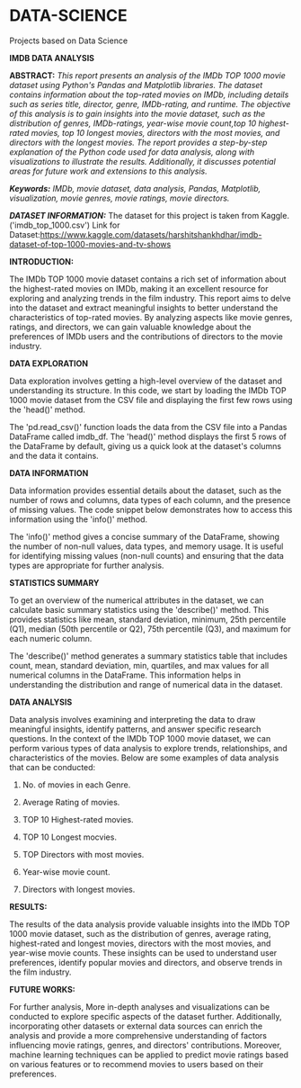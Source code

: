 # DATA-SCIENCE
Projects based on Data Science

**IMDB DATA ANALYSIS**

**ABSTRACT:**
*This report presents an analysis of the IMDb TOP 1000 movie dataset using Python's Pandas and Matplotlib libraries. The dataset contains information about the top-rated movies on IMDb, including details such as series title, director, genre, IMDb-rating, and runtime. The objective of this analysis is to gain insights into the movie dataset, such as the distribution of genres, IMDb-ratings, year-wise movie count,top 10 highest-rated movies, top 10 longest movies, directors with the most movies, and directors with the longest movies. The report provides a step-by-step explanation of the Python code used for data analysis, along with visualizations to illustrate the results. Additionally, it discusses potential areas for future work and extensions to this analysis.*

***Keywords:*** *IMDb, movie dataset, data analysis, Pandas, Matplotlib, visualization, movie genres, movie ratings, movie directors.*

***DATASET INFORMATION:*** The dataset for this project is taken from Kaggle.('imdb_top_1000.csv') 
Link for Dataset:https://www.kaggle.com/datasets/harshitshankhdhar/imdb-dataset-of-top-1000-movies-and-tv-shows

**INTRODUCTION:**

The IMDb TOP 1000 movie dataset contains a rich set of information about the highest-rated movies on IMDb, making it an excellent resource for exploring and analyzing trends in the film industry. This report aims to delve into the dataset and extract meaningful insights to better understand the characteristics of top-rated movies. By analyzing aspects like movie genres, ratings, and directors, we can gain valuable knowledge about the preferences of IMDb users and the contributions of directors to the movie industry.



**DATA EXPLORATION**

Data exploration involves getting a high-level overview of the dataset and understanding its structure. In this code, we start by loading the IMDb TOP 1000 movie dataset from the CSV file and displaying the first few rows using the 'head()' method.

The 'pd.read_csv()' function loads the data from the CSV file into a Pandas DataFrame called imdb_df. The 'head()' method displays the first 5 rows of the DataFrame by default, giving us a quick look at the dataset's columns and the data it contains.

**DATA INFORMATION**

Data information provides essential details about the dataset, such as the number of rows and columns, data types of each column, and the presence of missing values. The code snippet below demonstrates how to access this information using the 'info()' method.

The 'info()' method gives a concise summary of the DataFrame, showing the number of non-null values, data types, and memory usage. It is useful for identifying missing values (non-null counts) and ensuring that the data types are appropriate for further analysis.

**STATISTICS SUMMARY**

To get an overview of the numerical attributes in the dataset, we can calculate basic summary statistics using the 'describe()' method. This provides statistics like mean, standard deviation, minimum, 25th percentile (Q1), median (50th percentile or Q2), 75th percentile (Q3), and maximum for each numeric column.

The 'describe()' method generates a summary statistics table that includes count, mean, standard deviation, min, quartiles, and max values for all numerical columns in the DataFrame. This information helps in understanding the distribution and range of numerical data in the dataset.

**DATA ANALYSIS**

Data analysis involves examining and interpreting the data to draw meaningful insights, identify patterns, and answer specific research questions. In the context of the IMDb TOP 1000 movie dataset, we can perform various types of data analysis to explore trends, relationships, and characteristics of the movies. Below are some examples of data analysis that can be conducted:

1. No. of movies in each Genre.

2. Average Rating of movies.

3. TOP 10 Highest-rated movies.

4. TOP 10 Longest mocvies.

5. TOP Directors with most movies.

6. Year-wise movie count.

7. Directors with longest movies.

**RESULTS:**

The results of the data analysis provide valuable insights into the IMDb TOP 1000 movie dataset, such as the distribution of genres, average rating, highest-rated and longest movies, directors with the most movies, and year-wise movie counts. These insights can be used to understand user preferences, identify popular movies and directors, and observe trends in the film industry.

**FUTURE WORKS:**

For further analysis, More in-depth analyses and visualizations can be conducted to explore specific aspects of the dataset further. Additionally, incorporating other datasets or external data sources can enrich the analysis and provide a more comprehensive understanding of factors influencing movie ratings, genres, and directors' contributions. Moreover, machine learning techniques can be applied to predict movie ratings based on various features or to recommend movies to users based on their preferences.



